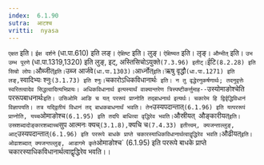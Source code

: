 ```yaml
---
index:  6.1.90
sutra:  आटश्च
vritti:  nyasa
---
```


`एक्षत` इति। `ईक्ष दर्शने` (धा.पा.610) इति लङ्। `ऐक्षिष्ट` इति। लुङ्। `ऐक्षिष्यत` इति। लृङ्। `औम्भीत्` इति। `उभ उम्भ पूरणे` (धा.पा.1319,1320) इति लुङ्, इट्, अस्तिसिचोऽयुक्ते` (7.3.96) इतीट्। `ईटि` (8.2.28) इति सिचो लोपः। `औब्जीत्` इति। `उब्ज आर्जवे` (धा.पा.1303)। `आर्ध्नोत्` इति। `ऋषु वृद्धौ` (धा.पा.1271) इति लङ्, `स्वादिभ्यः श्नुः` (3.1.73) इति श्नुः।
`चकारोऽधिकविधानार्थः` इति। न तु वृद्धेरनुकर्षणार्थः; तदनुवृत्तेः स्वरितत्वादेव सिद्धत्वादित्यभिप्रायः। अधिकविधानार्थ इत्यस्यार्थं वाक्यान्तरेण त्रिस्पष्टीकर्त्तुमाह--`उस्योमाङोश्चेति पररूपबाधनार्थः` इति। उसिओमि आङि च यत् पररूपं प्राप्नोति तद्बाधनार्थ इत्यर्थः। चकारेम हि द्विर्वृद्धिविधानं विज्ञापयति। तत्र यद्द्वितीयं विधानं तद् बाधकबाधनार्थं भवति। तेन `उस्यपदान्तात्` (6.1.96) इति यत्पररूपं प्राप्नोति, यच्च `ओमाङोश्च` (6.1.95) इति तदपि बाधित्वा वृद्धिरेव भवति। `औस्रीयत्` `औङ्कारीयत्` इति। उस्रशब्दादोङ्कारशब्दाच्च `सुप आत्मनः क्यच्` (3.1.8), `क्यचि च` (7.4.33) इतीत्त्वम्, क्यजन्ताल्लुङ्, आट् `उस्यपदान्तात्` (6.1.96) इति पररूपे बाधके प्राप्ते चकारस्याधिकविधानार्थत्वाद्वृद्धिरेव भवति। `औढीयत्` इति। ओढाशब्दात् क्यजन्तल्लुङ्, आडागमे कृते `ओमाङोश्च` (6.1.95) इति पररूपे बाधके प्राप्ते चकारस्याधिकविधानार्थत्वाद्वृद्धिरेव भवति।।


